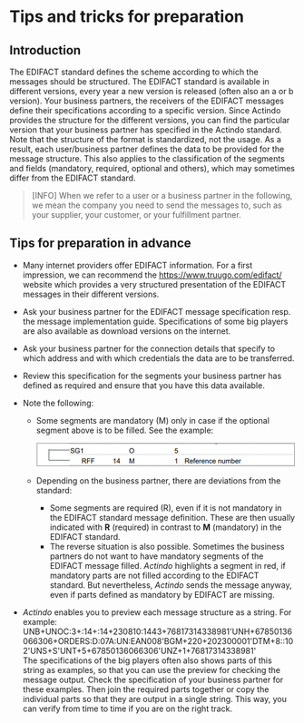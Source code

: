 # Tips and tricks for preparation



## Introduction

The EDIFACT standard defines the scheme according to which the messages should be structured. The EDIFACT standard is available in different versions, every year a new version is released (often also an a or b version). Your business partners, the receivers of the EDIFACT messages define their specifications according to a specific version. Since Actindo provides the structure for the different versions, you can find the particular version that your business partner has specified in the Actindo standard.   
Note that the structure of the format is standardized, not the usage. As a result, each user/business partner defines the data to be provided for the message structure. This also applies to the classification of the segments and fields (mandatory, required, optional and others), which may sometimes differ from the EDIFACT standard.   
>[INFO] When we refer to a user or a business partner in the following, we mean the company you need to send the messages to, such as your supplier, your customer, or your fulfillment partner.



## Tips for preparation in advance

- Many internet providers offer EDIFACT information. For a first impression, we can recommend the https://www.truugo.com/edifact/ website which provides a very structured presentation of the EDIFACT messages in their different versions.  

- Ask your business partner for the EDIFACT message specification resp. the message implementation guide. Specifications of some big players are also available as download versions on the internet.

- Ask your business partner for the connection details that specify to which address and with which credentials the data are to be transferred.

- Review this specification for the segments your business partner has defined as required and ensure that you have this data available.   

- Note the following: 
    - Some segments are mandatory (M) only in case if the optional segment above is to be filled. See the example:

      ![Mandatory segments of the EDIFACT standard](../../Assets/Screenshots/EDI/Overview/OptionalSegment.png "[Mandatory segments of the EDIFACT standard]")

    - Depending on the business partner, there are deviations from the standard:    
        - Some segments are required (R), even if it is not mandatory in the EDIFACT standard message definition.  These are then usually indicated with **R** (required) in contrast to **M** (mandatory) in the EDIFACT standard. 
        - The reverse situation is also possible. Sometimes the business partners do not want to have mandatory segments of the EDIFACT message filled.
        *Actindo* highlights a segment in red, if mandatory parts are not filled according to the EDIFACT standard. But nevertheless, *Actindo* sends the message anyway, even if parts defined as mandatory by EDIFACT are missing.  

- *Actindo* enables you to preview each message structure as a string. For example:
    UNB+UNOC:3+:14+:14+230810:1443+76817314338981'UNH+67850136066306+ORDERS:D:07A:UN:EAN008'BGM+220+202300001'DTM+8::102'UNS+S'UNT+5+67850136066306'UNZ+1+76817314338981'   
    The specifications of the big players often also shows parts of this string as examples, so that you can use the preview for checking the message output. Check the specification of your business partner for these examples. Then join the required parts together or copy the individual parts so that they are output in a single string. This way, you can verify from time to time if you are on the right track. 